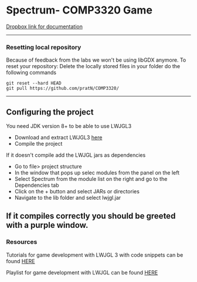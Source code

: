# Spectrum- COMP3320 Game


[Dropbox link for documentation](https://www.dropbox.com/home/COMP3320)

---
### Resetting local repository

Because of feedback from the labs we won't be using libGDX anymore.
To reset your repository:
Delete the locally stored files in your folder
do the following commands
``` 
git reset --hard HEAD
git pull https://github.com/pratN/COMP3320/
```
---
## Configuring the project
You need JDK version 8+ to be able to use LWJGL3
+ Download and extract LWJGL3 [here](https://www.lwjgl.org/download)
+ Compile the project

If it doesn't compile add the LWJGL jars as dependencies
+ Go to file> project structure
+ In the window that pops up selec modules from the panel on the left
+ Select Spectrum from the module list on the right and go to the Dependencies tab
+ Click on the + button and select JARs or directories
+ Navigate to the lib folder and select lwjgl.jar

If it compiles correctly you should be greeted with a purple window.
---
### Resources

Tutorials for game development with LWJGL 3 with code snippets can be found [HERE](https://lwjglgamedev.gitbooks.io/3d-game-development-with-lwjgl/content/)

Playlist for game development with LWJGL can be found [HERE](https://www.youtube.com/watch?v=VS8wlS9hF8E&list=PLRIWtICgwaX0u7Rf9zkZhLoLuZVfUksDP)
